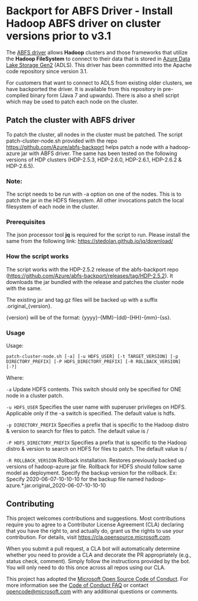 # Backport for ABFS Driver - Install Hadoop ABFS driver on cluster versions prior to v3.1

The [ABFS driver](https://hadoop.apache.org/docs/stable/hadoop-azure/abfs.html) allows **Hadoop** clusters and those frameworks that utilize the **Hadoop FileSystem** to connect to their data that is stored in [Azure Data Lake Storage Gen2](https://azure.microsoft.com/services/storage/data-lake-storage) (ADLS). This driver has been committed into the Apache code repository since version 3.1. 

For customers that want to connect to ADLS from existing older clusters, we have backported the driver. It is available from this repository in pre-compiled binary form (Java 7 and upwards). There is also a shell script which may be used to patch each node on the cluster.

## Patch the cluster with ABFS driver
To patch the cluster, all nodes in the cluster must be patched. The script patch-cluster-node.sh provided with the repo https://github.com/Azure/abfs-backport helps patch a node with a hadoop-azure jar with ABFS driver. The same has been tested on the following versions of HDP clusters (HDP-2.5.3, HDP-2.6.0, HDP-2.6.1, HDP-2.6.2 & HDP-2.6.5).

### Note:
The script needs to be run with -a option on one of the nodes. This is to patch the jar in the HDFS filesystem. All other invocations patch the local filesystem of each node in the cluster.

### Prerequisites

The json processor tool **jq** is required for the script to run.
Please install the same from the following link: https://stedolan.github.io/jq/download/

### How the script works

The script works with the HDP-2.5.2 release of the abfs-backport repo (https://github.com/Azure/abfs-backport/releases/tag/HDP-2.5.2). It downloads the jar bundled with the release and patches the cluster node with the same.

The existing jar and tag.gz files will be backed up with a suffix .original_{version}.

{version} will be of the format: {yyyy}-{MM}-{dd}-{HH}-{mm}-{ss}. 
  
### Usage

Usage: 

    patch-cluster-node.sh [-a] [-u HDFS_USER] [-t TARGET_VERSION] [-p DIRECTORY_PREFIX] [-P HDFS_DIRECTORY_PREFIX] [-R ROLLBACK_VERSION] [-?]

Where:

`-a`  Update HDFS contents. This switch should only be specified for ONE node in a cluster patch.

`-u HDFS_USER`  Specifies the user name with superuser privileges on HDFS. Applicable only if the -a switch is specified. The default value is hdfs.

`-p DIRECTORY_PREFIX` Specifies a prefix that is specific to the Hadoop distro & version to search for files to patch. The default value is /

`-P HDFS_DIRECTORY_PREFIX`  Specifies a prefix that is specific to the Hadoop distro & version to search on HDFS for files to patch. The default value is /

`-R ROLLBACK_VERSION`  Rollback installation. Restores previously backed up versions of hadoop-azure jar file. Rollback for HDFS should follow same model as deployment. Specify the backup version for the rollback. Ex: Specify 2020-06-07-10-10-10 for the backup file named hadoop-azure.*.jar.original_2020-06-07-10-10-10

## Contributing

This project welcomes contributions and suggestions.  Most contributions require you to agree to a
Contributor License Agreement (CLA) declaring that you have the right to, and actually do, grant us
the rights to use your contribution. For details, visit https://cla.opensource.microsoft.com.

When you submit a pull request, a CLA bot will automatically determine whether you need to provide
a CLA and decorate the PR appropriately (e.g., status check, comment). Simply follow the instructions
provided by the bot. You will only need to do this once across all repos using our CLA.

This project has adopted the [Microsoft Open Source Code of Conduct](https://opensource.microsoft.com/codeofconduct/).
For more information see the [Code of Conduct FAQ](https://opensource.microsoft.com/codeofconduct/faq/) or
contact [opencode@microsoft.com](mailto:opencode@microsoft.com) with any additional questions or comments.
